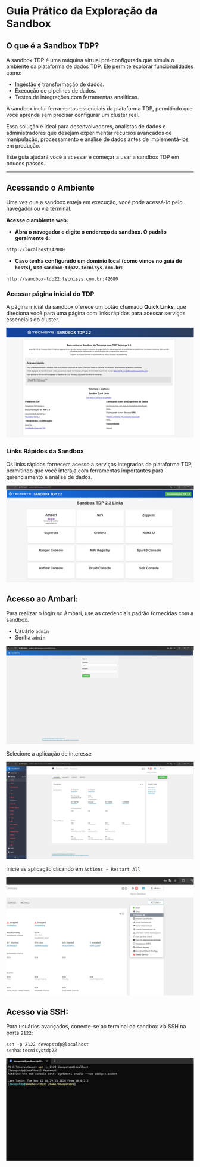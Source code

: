 # Guia Prático da Exploração da Sandbox

## O que é a Sandbox TDP?
A sandbox TDP é uma máquina virtual pré-configurada que simula o ambiente da plataforma de dados TDP. Ele permite explorar funcionalidades como:

- Ingestão e transformação de dados.
- Execução de pipelines de dados.
- Testes de integrações com ferramentas analíticas.

A sandbox inclui ferramentas essenciais da plataforma TDP, permitindo que você aprenda sem precisar configurar um cluster real. 

Essa solução é ideal para desenvolvedores, analistas de dados e administradores que desejam experimentar recursos avançados de manipulação, processamento e análise de dados antes de implementá-los em produção.

Este guia ajudará você a acessar e começar a usar a sandbox TDP em poucos passos.

---
## Acessando o Ambiente
Uma vez que a sandbox esteja em execução, você pode acessá-lo pelo navegador ou via terminal.


**Acesse o ambiente web:**

- **Abra o navegador e digite o endereço da sandbox. O padrão geralmente é:**
```
http://localhost:42080
```

- **Caso tenha configurado um domínio local (como vimos no guia de `hosts`), use `sandbox-tdp22.tecnisys.com.br`:**
```
http://sandbox-tdp22.tecnisys.com.br:42080
```

### Acessar página inicial do TDP
A página inicial da sandbox oferece um botão chamado **Quick Links**, que direciona você para uma página com links rápidos para acessar serviços essenciais do cluster.

![image.png](55b198a6-69bb-48ad-875d-f83c48f529f0.png)

### Links Rápidos da Sandbox
Os links rápidos fornecem acesso a serviços integrados da plataforma TDP, permitindo que você interaja com ferramentas importantes para gerenciamento e análise de dados.

![Captura de Tela (73).png](Captura_de_Tela_73.png)
## **Acesso ao Ambari:**
Para realizar o login no Ambari, use as credenciais padrão fornecidas com a sandbox. 
- Usuário `admin`
- Senha `admin`

![Captura de Tela (74).png](Captura_de_Tela_74.png)

Selecione a aplicação de interesse

![Captura de Tela (76).png](Captura_de_Tela_76.png)

Inicie as aplicação clicando em `Actions → Restart All`

![Captura de Tela (75).png](Captura_de_Tela_75.png)

## **Acesso via SSH:**
Para usuários avançados, conecte-se ao terminal da sandbox via SSH na porta `2122`:

```
ssh -p 2122 devopstdp@localhost
senha:tecnisystdp22
```

![Captura de Tela (77).png](Captura_de_Tela_77.png)
